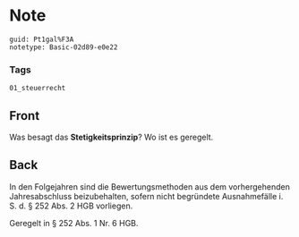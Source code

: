 # Note
```
guid: Pt1gal%F3A
notetype: Basic-02d89-e0e22
```

### Tags
```
01_steuerrecht
```

## Front
Was besagt das <b>Stetigkeitsprinzip</b>? Wo ist es geregelt.

## Back
In den Folgejahren sind die Bewertungsmethoden aus dem vorhergehenden Jahresabschluss beizubehalten, sofern nicht begründete Ausnahmefälle i. S. d. § 252 Abs. 2 HGB vorliegen.

Geregelt in § 252 Abs. 1 Nr. 6 HGB.
